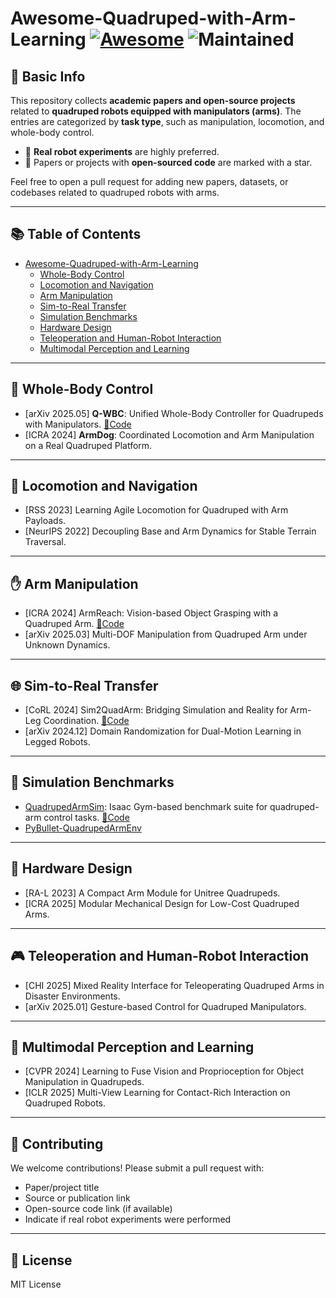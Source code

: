 # Awesome-Quadruped-with-Arm-Learning [![Awesome](https://awesome.re/badge.svg)](https://awesome.re) ![Maintained](https://img.shields.io/badge/Maintained%3F-yes-brightgreen.svg)

## 🦾 Basic Info
This repository collects **academic papers and open-source projects** related to **quadruped robots equipped with manipulators (arms)**. The entries are categorized by **task type**, such as manipulation, locomotion, and whole-body control.

- 📌 **Real robot experiments** are highly preferred.
- 🌟 Papers or projects with **open-sourced code** are marked with a star.

Feel free to open a pull request for adding new papers, datasets, or codebases related to quadruped robots with arms.

---

## 📚 Table of Contents

- [Awesome-Quadruped-with-Arm-Learning](##awesome-quadruped-with-arm-learning)
  - [Whole-Body Control](##whole-body-control)
  - [Locomotion and Navigation](##locomotion-and-navigation)
  - [Arm Manipulation](##arm-manipulation)
  - [Sim-to-Real Transfer](##sim-to-real-transfer)
  - [Simulation Benchmarks](##simulation-benchmarks)
  - [Hardware Design](##hardware-design)
  - [Teleoperation and Human-Robot Interaction](##teleoperation-and-human-robot-interaction)
  - [Multimodal Perception and Learning](##multimodal-perception-and-learning)

---

## 🦿 Whole-Body Control
- [arXiv 2025.05] **Q-WBC**: Unified Whole-Body Controller for Quadrupeds with Manipulators. [🌟Code](https://github.com/author/q-wbc)
- [ICRA 2024] **ArmDog**: Coordinated Locomotion and Arm Manipulation on a Real Quadruped Platform.

---

## 🐾 Locomotion and Navigation
- [RSS 2023] Learning Agile Locomotion for Quadruped with Arm Payloads.
- [NeurIPS 2022] Decoupling Base and Arm Dynamics for Stable Terrain Traversal.

---

## ✋ Arm Manipulation
- [ICRA 2024] ArmReach: Vision-based Object Grasping with a Quadruped Arm. [🌟Code](https://github.com/author/armreach)
- [arXiv 2025.03] Multi-DOF Manipulation from Quadruped Arm under Unknown Dynamics.

---

## 🌐 Sim-to-Real Transfer
- [CoRL 2024] Sim2QuadArm: Bridging Simulation and Reality for Arm-Leg Coordination. [🌟Code](https://github.com/author/sim2quadarm)
- [arXiv 2024.12] Domain Randomization for Dual-Motion Learning in Legged Robots.

---

## 🧪 Simulation Benchmarks
- [QuadrupedArmSim](https://github.com/example/quadrupedarmsim): Isaac Gym-based benchmark suite for quadruped-arm control tasks. [🌟Code](https://github.com/example/quadrupedarmsim)
- [PyBullet-QuadrupedArmEnv](https://github.com/example/pybullet-quadruped-arm-env)

---

## 🔧 Hardware Design
- [RA-L 2023] A Compact Arm Module for Unitree Quadrupeds.
- [ICRA 2025] Modular Mechanical Design for Low-Cost Quadruped Arms.

---

## 🎮 Teleoperation and Human-Robot Interaction
- [CHI 2025] Mixed Reality Interface for Teleoperating Quadruped Arms in Disaster Environments.
- [arXiv 2025.01] Gesture-based Control for Quadruped Manipulators.

---

## 🎯 Multimodal Perception and Learning
- [CVPR 2024] Learning to Fuse Vision and Proprioception for Object Manipulation in Quadrupeds.
- [ICLR 2025] Multi-View Learning for Contact-Rich Interaction on Quadruped Robots.

---

## 🤝 Contributing

We welcome contributions! Please submit a pull request with:
- Paper/project title
- Source or publication link
- Open-source code link (if available)
- Indicate if real robot experiments were performed

---

## 📜 License
MIT License

